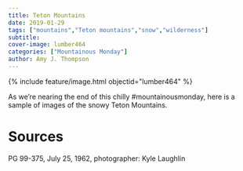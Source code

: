 ```yaml
---
title: Teton Mountains
date: 2019-01-29
tags: ["mountains","Teton mountains","snow","wilderness"]
subtitle: 
cover-image: lumber464
categories: ["Mountainous Monday"]
author: Amy J. Thompson
---
```


{% include feature/image.html objectid="lumber464" %}

As we’re nearing the end of this chilly #mountainousmonday, here is a sample of images of the snowy Teton Mountains.

# Sources

PG 99-375, July 25, 1962, photographer: Kyle Laughlin